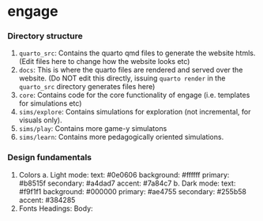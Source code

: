 # engage

### Directory structure
1. `quarto_src`: Contains the quarto qmd files to generate the website htmls. (Edit files here to change how the website looks etc)
2. `docs`: This is where the quarto files are rendered and served over the website. (Do NOT edit this directly, issuing `quarto render` in the `quarto_src` directory generates files here)
3. `core`: Contains code for the core functionality of engage (i.e. templates for simulations etc) 
4. `sims/explore`: Contains simulations for exploration (not incremental, for visuals only).
5. `sims/play`: Contains more game-y simulatons
6. `sims/learn`: Contains more pedagogically oriented simulations.

### Design fundamentals
1. Colors
    a. Light mode: 
       text: #0e0606
       background: #ffffff
       primary: #b8515f
       secondary: #a4dad7
       accent: #7a84c7
    b. Dark mode: 
       text: #f9f1f1
       background: #000000
       primary: #ae4755
       secondary: #255b58
       accent: #384285
2. Fonts
    Headings: 
    Body: 
